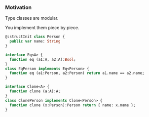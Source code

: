 ### Motivation

Type classes are modular.

You implement them piece by piece.

```haxe
@:structInit class Person { 
  public var name: String 
}
```

```haxe
interface Eq<A> {
  function eq (a1:A, a2:A):Bool;
}
class EqPerson implements Eq<Person> {
  function eq (a1:Person, a2:Person) return a1.name == a2.name;
}
```
```haxe
interface Clone<A> {
  function clone (a:A):A;
}
class ClonePerson implements Clone<Person> {
  function clone (x:Person):Person return { name: x.name };
}
```
